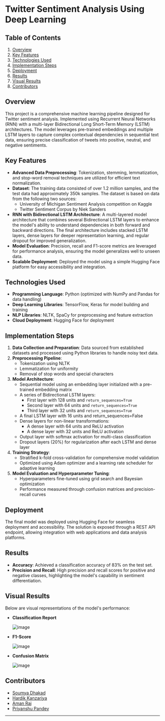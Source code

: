 # Twitter Sentiment Analysis Using Deep Learning

## Table of Contents
1. [Overview](#overview)
2. [Key Features](#key-features)
3. [Technologies Used](#technologies-used)
4. [Implementation Steps](#implementation-steps)
5. [Deployment](#deployment)
6. [Results](#results)
7. [Visual Results](#visual-results)
8. [Contributors](#contributors)

## Overview
This project is a comprehensive machine learning pipeline designed for Twitter sentiment analysis. Implemented using Recurrent Neural Networks (RNN) with a multi-layer Bidirectional Long Short-Term Memory (LSTM) architectures. The model leverages pre-trained embeddings and multiple LSTM layers to capture complex contextual dependencies in sequential text data, ensuring precise classification of tweets into positive, neutral, and negative sentiments.

## Key Features
- **Advanced Data Preprocessing**: Tokenization, stemming, lemmatization, and stop-word removal techniques are utilized for efficient text normalization.
- **Dataset**: The training data consisted of over 1.2 million samples, and the test data had approximately 350k samples. The dataset is based on data from the following two sources:
  - University of Michigan Sentiment Analysis competition on Kaggle
  - Twitter Sentiment Corpus by Niek Sanders
- **RNN with Bidirectional LSTM Architecture**: A multi-layered model architecture that combines several Bidirectional LSTM layers to enhance the model's ability to understand dependencies in both forward and backward directions. The final architecture includes stacked LSTM layers, dense layers for deeper representation learning, and regular dropout for improved generalization.
- **Model Evaluation**: Precision, recall and F1-score metrics are leveraged for performance analysis, ensuring the model generalizes well to unseen data.
- **Scalable Deployment**: Deployed the model using a simple Hugging Face platform for easy accessibility and integration.

## Technologies Used
- **Programming Language**: Python (optimized with NumPy and Pandas for data handling)
- **Deep Learning Libraries**: TensorFlow, Keras for model building and training
- **NLP Libraries**: NLTK, SpaCy for preprocessing and feature extraction
- **Cloud Deployment**: Hugging Face for deployment

## Implementation Steps
1. **Data Collection and Preparation**: Data sourced from established datasets and processed using Python libraries to handle noisy text data.
2. **Preprocessing Pipeline**:
   - Tokenization using NLTK
   - Lemmatization for uniformity
   - Removal of stop words and special characters
3. **Model Architecture**:
   - Sequential model using an embedding layer initialized with a pre-trained embedding matrix
   - A series of Bidirectional LSTM layers:
     - First layer with 128 units and `return_sequences=True`
     - Second layer with 64 units and `return_sequences=True`
     - Third layer with 32 units and `return_sequences=True`
   - A final LSTM layer with 16 units and return_sequences=False
   - Dense layers for non-linear transformations:
     - A dense layer with 64 units and ReLU activation
     - A dense layer with 32 units and ReLU activation
   - Output layer with softmax activation for multi-class classification
   - Dropout layers (20%) for regularization after each LSTM and dense layer
4. **Training Strategy**:
   - Stratified k-fold cross-validation for comprehensive model validation
   - Optimized using Adam optimizer and a learning rate scheduler for adaptive learning
5. **Model Evaluation and Hyperparameter Tuning**:
   - Hyperparameters fine-tuned using grid search and Bayesian optimization
   - Performance measured through confusion matrices and precision-recall curves

## Deployment
The final model was deployed using Hugging Face for seamless deployment and accessibility. The solution is exposed through a REST API endpoint, allowing integration with web applications and data analysis platforms.

## Results
- **Accuracy**: Achieved a classification accuracy of 83% on the test set.
- **Precision and Recall**: High precision and recall scores for positive and negative classes, highlighting the model's capability in sentiment differentiation.

## Visual Results
Below are visual representations of the model's performance:
- **Classification Report**

  ![image](https://github.com/user-attachments/assets/38012de9-6d9e-41a2-936e-adc669c8fbf2)
- **F1-Score**

  ![image](https://github.com/user-attachments/assets/6407c28b-12aa-40b2-ba29-cf3f91b0538d)
- **Confusion Matrix**

  ![image](https://github.com/user-attachments/assets/bcccbde6-87a1-4297-b177-84ca5973ff3f)

## Contributors
- [Soumya Dhakad](https://github.com/soumya-1712)
- [Hardik Kanzariya](https://github.com/MrHardik-k)
- [Aman Raj](https://github.com/Amanraj4482)
- [Priyanshu Pandey](https://github.com/Harshpf)

---
